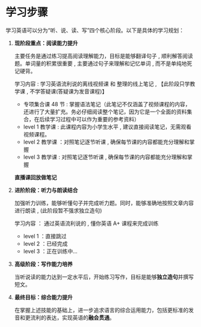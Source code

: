 # 学习步骤

学习英语可以分为“听、说、读、写”四个核心阶段。以下是具体的学习规划：

1. **现阶段重点：阅读能力提升**

   主要任务是通过练习提高阅读理解能力，目标是能够翻译句子 , 顺利解答阅读题。单词量的积累很重要 , 主要通过句子来理解和记忆单词 , 而不是单纯地死记硬背。

   学习内容 : 学习英语流利说的离线视频课 和 整理的线上笔记 , 【此阶段只学教学课 , 不学答疑课(答疑课为发音课程)】

   - 专项集合课 48 节 : 掌握语法笔记（此笔记不仅涵盖了视频课程的内容，还进行了大量扩充。务必仔细阅读整个笔记，因为它是一个全面的资料集合，在后续学习过程中可以作为重要的参考资料）
   - level 1 教学课 : 此课程内容为小学生水平 , 建议直接阅读笔记，无需观看视频课程。
   - level 2 教学课 ：对照笔记逐节听课 , 确保每节课的内容都能充分理解和掌握
   - level 3 教学课 : 对照笔记逐节听课 , 确保每节课的内容都能充分理解和掌握

   **直播课回放做笔记**

2. **进阶阶段：听力与朗读结合**

   加强听力训练，能够听懂句子并完成听力题。同时，能够准确地按照文章内容进行朗读 , (此阶段暂不强求独立造句)

   学习内容 ： 通过英语流利说的 , 懂你英语 A+ 课程来完成训练

   - level 1 ：直接跳过
   - level 2 ：已经完成
   - level 3 ：正在训练中...

3. **高级阶段：写作能力培养**

   当听说读的能力达到一定水平后，开始练习写作，目标是能够**独立造句**并撰写短文。

4. **最终目标：综合能力提升**

   在掌握上述技能的基础上，进一步追求语言的综合运用能力，包括更标准的发音和更流利的表达，实现英语的**融会贯通**。

###
